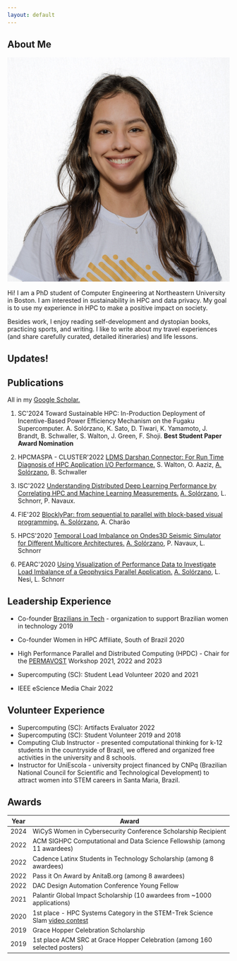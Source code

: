 ```yaml
---
layout: default
---
```


## About Me

<img class="profile-picture" src="ana.png">

Hi! I am a PhD student of Computer Engineering at Northeastern University in Boston. I am interested in sustainability in HPC and data privacy. My goal is to use my experience in HPC to make a positive impact on society.

Besides work, I enjoy reading self-development and dystopian books, practicing sports, and writing. I like to write about my travel experiences (and share carefully curated, detailed itineraries) and life lessons.

## Updates!

## Publications

All in my [Google Scholar.](https://scholar.google.com/citations?user=7Z_a7CcAAAAJ&hl=en)

1. SC'2024 Toward Sustainable HPC: In-Production Deployment of Incentive-Based Power Efficiency Mechanism on the Fugaku Supercomputer. A. Solórzano, K. Sato, D. Tiwari, K. Yamamoto, J. Brandt, B. Schwaller, S. Walton, J. Green, F. Shoji. **Best Student Paper Award Nomination**

2. HPCMASPA - CLUSTER'2022 [LDMS Darshan Connector: For Run Time Diagnosis of HPC Application I/O Performance.](https://ieeexplore.ieee.org/document/9912673) S. Walton, O. Aaziz, <ins>A. Solórzano</ins>, B. Schwaller

3. ISC'2022 [Understanding Distributed Deep Learning Performance by Correlating HPC and Machine Learning Measurements.](https://link.springer.com/chapter/10.1007/978-3-031-07312-0_14) <ins>A. Solórzano</ins>, L. Schnorr, P. Navaux.

4. FIE'202 [BlocklyPar: from sequential to parallel with block-based visual programming.](https://ieeexplore.ieee.org/document/9637261) <ins>A. Solórzano</ins>, A. Charão

5. HPCS'2020 [Temporal Load Imbalance on Ondes3D Seismic Simulator for Different Multicore Architectures.](https://arxiv.org/abs/2409.11392) <ins>A. Solórzano</ins>, P. Navaux, L. Schnorr

6. PEARC'2020 [Using Visualization of Performance Data to Investigate Load Imbalance of a Geophysics Parallel Application.](https://dl.acm.org/doi/10.1145/3311790.3400844) <ins>A. Solórzano</ins>, L. Nesi, L. Schnorr

## Leadership Experience

- Co-founder [Brazilians in Tech](https://braziliansintech.com/) - organization to support Brazilian women in technology 2019

- Co-founder Women in HPC Affiliate, South of Brazil 2020

- High Performance Parallel and Distributed Computing (HPDC) - Chair for the  [PERMAVOST](https://permavost.github.io/2021.html) Workshop 2021, 2022 and 2023

- Supercomputing (SC): Student Lead Volunteer 2020 and 2021

- IEEE eScience Media Chair 2022


## Volunteer Experience

- Supercomputing (SC): Artifacts Evaluator 2022
- Supercomputing (SC): Student Volunteer 2019 and 2018
- Computing Club Instructor - presented computational thinking for k-12 students in the countryside of Brazil, we offered and organized free activities in the university and 8 schools.
- Instructor for UniEscola - university project financed by CNPq (Brazilian National Council for Scientific and Technological Development) to attract women into STEM careers in Santa Maria, Brazil.

## Awards

Year | Award
-----|-------
2024 | WiCyS Women in Cybersecurity Conference Scholarship Recipient
2022 | ACM SIGHPC Computational and Data Science Fellowship (among 11 awardees)  
2022 | Cadence Latinx Students in Technology Scholarship (among 8 awardees)
2022 | Pass it On Award by AnitaB.org (among 8 awardees)
2022 | DAC Design Automation Conference Young Fellow
2021 | Palantir Global Impact Scholarship (10 awardees from ~1000 applications)
2020 | 1st place - HPC Systems Category in the STEM-Trek Science Slam [video contest](http://www.stem-trek.org/2020/11/15/scienceslamsc20-grand-prize-winner)
2019 | Grace Hopper Celebration Scholarship
2019 | 1st place ACM SRC at Grace Hopper Celebration (among 160 selected posters) 

<!-- Here is a blockquote

> To a great mind, nothing is little -->
